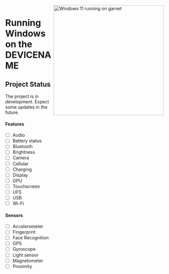 <img align="right" src="" width="350" alt="Windows 11 running on garnet">

# Running Windows on the DEVICENAME

## Project Status

The project is in development. Expect some updates in the future.

#### Features

- [ ] Audio 
- [ ] Battery status
- [ ] Bluetooth
- [ ] Brightness 
- [ ] Camera
- [ ] Cellular
- [ ] Charging
- [ ] Display
- [ ] GPU  
- [ ] Touchscreen 
- [ ] UFS
- [ ] USB
- [ ] Wi-Fi

#### Sensors
- [ ] Accelerometer
- [ ] Fingerprint
- [ ] Face Recognition
- [ ] GPS
- [ ] Gyroscope
- [ ] Light sensor
- [ ] Magnetometer
- [ ] Proximity
